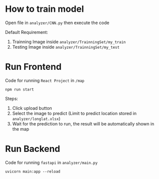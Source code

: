 # How to train model

Open file in `analyzer/CNN.py` then execute the code

Default Requirement:

1. Trainning Image inside `analyzer/TrainningSet/my_train`
2. Testing Image inside `analyzer/TrainningSet/my_test`

# Run Frontend

Code for running `React Project` in `/map`

```
npm run start
```

Steps:

1. Click upload button
2. Select the image to predict (Limit to predict location stored in `analyzer/longlat.xlsx`)
3. Wait for the prediction to run, the result will be automatically shown in the map

# Run Backend

Code for running `fastapi` in `analyzer/main.py`

```
uvicorn main:app --reload
```
